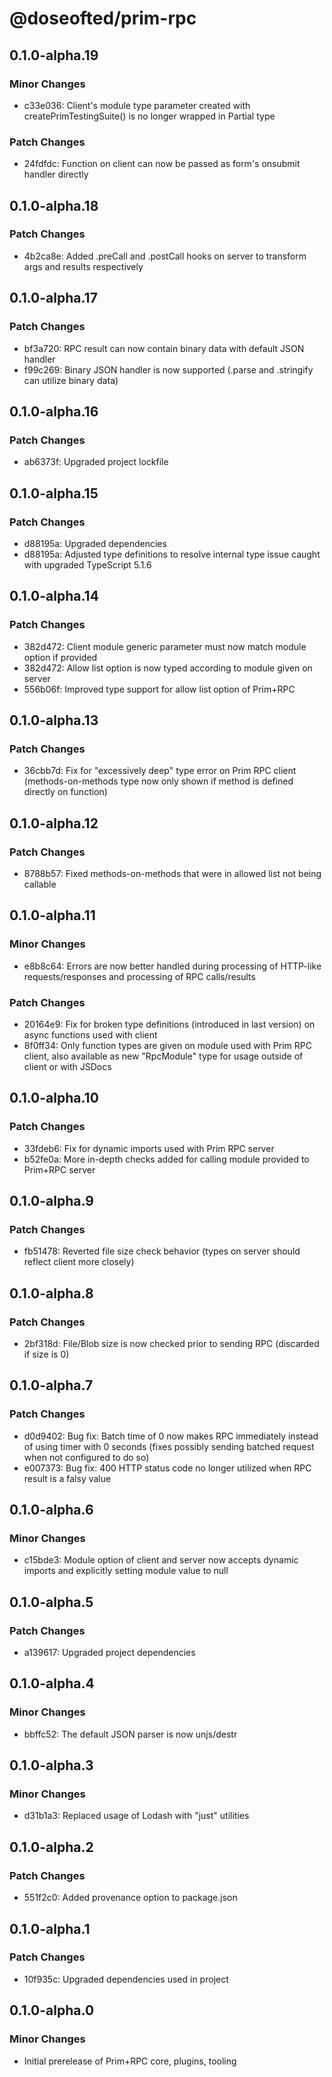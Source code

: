 # @doseofted/prim-rpc

## 0.1.0-alpha.19

### Minor Changes

- c33e036: Client's module type parameter created with createPrimTestingSuite() is no longer wrapped in Partial type

### Patch Changes

- 24fdfdc: Function on client can now be passed as form's onsubmit handler directly

## 0.1.0-alpha.18

### Patch Changes

- 4b2ca8e: Added .preCall and .postCall hooks on server to transform args and results respectively

## 0.1.0-alpha.17

### Patch Changes

- bf3a720: RPC result can now contain binary data with default JSON handler
- f99c269: Binary JSON handler is now supported (.parse and .stringify can utilize binary data)

## 0.1.0-alpha.16

### Patch Changes

- ab6373f: Upgraded project lockfile

## 0.1.0-alpha.15

### Patch Changes

- d88195a: Upgraded dependencies
- d88195a: Adjusted type definitions to resolve internal type issue caught with upgraded TypeScript 5.1.6

## 0.1.0-alpha.14

### Patch Changes

- 382d472: Client module generic parameter must now match module option if provided
- 382d472: Allow list option is now typed according to module given on server
- 556b06f: Improved type support for allow list option of Prim+RPC

## 0.1.0-alpha.13

### Patch Changes

- 36cbb7d: Fix for "excessively deep" type error on Prim RPC client (methods-on-methods type now only shown if method is
  defined directly on function)

## 0.1.0-alpha.12

### Patch Changes

- 8788b57: Fixed methods-on-methods that were in allowed list not being callable

## 0.1.0-alpha.11

### Minor Changes

- e8b8c64: Errors are now better handled during processing of HTTP-like requests/responses and processing of RPC
  calls/results

### Patch Changes

- 20164e9: Fix for broken type definitions (introduced in last version) on async functions used with client
- 8f0ff34: Only function types are given on module used with Prim RPC client, also available as new "RpcModule" type for
  usage outside of client or with JSDocs

## 0.1.0-alpha.10

### Patch Changes

- 33fdeb6: Fix for dynamic imports used with Prim RPC server
- b52fe0a: More in-depth checks added for calling module provided to Prim+RPC server

## 0.1.0-alpha.9

### Patch Changes

- fb51478: Reverted file size check behavior (types on server should reflect client more closely)

## 0.1.0-alpha.8

### Patch Changes

- 2bf318d: File/Blob size is now checked prior to sending RPC (discarded if size is 0)

## 0.1.0-alpha.7

### Patch Changes

- d0d9402: Bug fix: Batch time of 0 now makes RPC immediately instead of using timer with 0 seconds (fixes possibly
  sending batched request when not configured to do so)
- e007373: Bug fix: 400 HTTP status code no longer utilized when RPC result is a falsy value

## 0.1.0-alpha.6

### Minor Changes

- c15bde3: Module option of client and server now accepts dynamic imports and explicitly setting module value to null

## 0.1.0-alpha.5

### Patch Changes

- a139617: Upgraded project dependencies

## 0.1.0-alpha.4

### Minor Changes

- bbffc52: The default JSON parser is now unjs/destr

## 0.1.0-alpha.3

### Minor Changes

- d31b1a3: Replaced usage of Lodash with "just" utilities

## 0.1.0-alpha.2

### Patch Changes

- 551f2c0: Added provenance option to package.json

## 0.1.0-alpha.1

### Patch Changes

- 10f935c: Upgraded dependencies used in project

## 0.1.0-alpha.0

### Minor Changes

- Initial prerelease of Prim+RPC core, plugins, tooling
